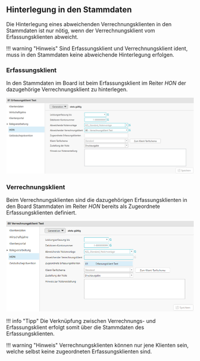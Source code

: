 ## Hinterlegung in den Stammdaten

Die Hinterlegung eines abweichenden Verrechnungsklienten in den
Stammdaten ist nur nötig, wenn der Verrechnungsklient vom
Erfassungsklienten abweicht.

!!! warning "Hinweis"
    Sind Erfassungsklient und Verrechnungsklient ident, muss in den
    Stammdaten keine abweichende Hinterlegung erfolgen.

### Erfassungsklient

In den Stammdaten im Board ist beim Erfassungsklient im Reiter *HON* der
dazugehörige Verrechnungsklient zu hinterlegen.


![](<img/image118.png>)

### Verrechnungsklient

Beim Verrechnungsklienten sind die dazugehörigen Erfassungsklienten in
den Board Stammdaten im Reiter *HON* bereits als Zugeordnete
Erfassungsklienten definiert.



![](<img/image119.png>)

!!! info "Tipp"
    Die Verknüpfung zwischen Verrechnungs- und Erfassungsklient erfolgt
    somit über die Stammdaten des Erfassungsklienten.

!!! warning "Hinweis"
    Verrechnungsklienten können nur jene Klienten sein, welche selbst keine
    zugeordneten Erfassungsklienten sind.
